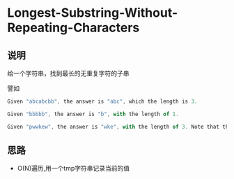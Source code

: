 # Longest-Substring-Without-Repeating-Characters

## 说明

给一个字符串，找到最长的无重复字符的子串

譬如

```js
Given "abcabcbb", the answer is "abc", which the length is 3.

Given "bbbbb", the answer is "b", with the length of 1.

Given "pwwkew", the answer is "wke", with the length of 3. Note that the answer must be a substring, "pwke" is a subsequence and not a substring.
```

## 思路

- O(N)遍历,用一个tmp字符串记录当前的值
